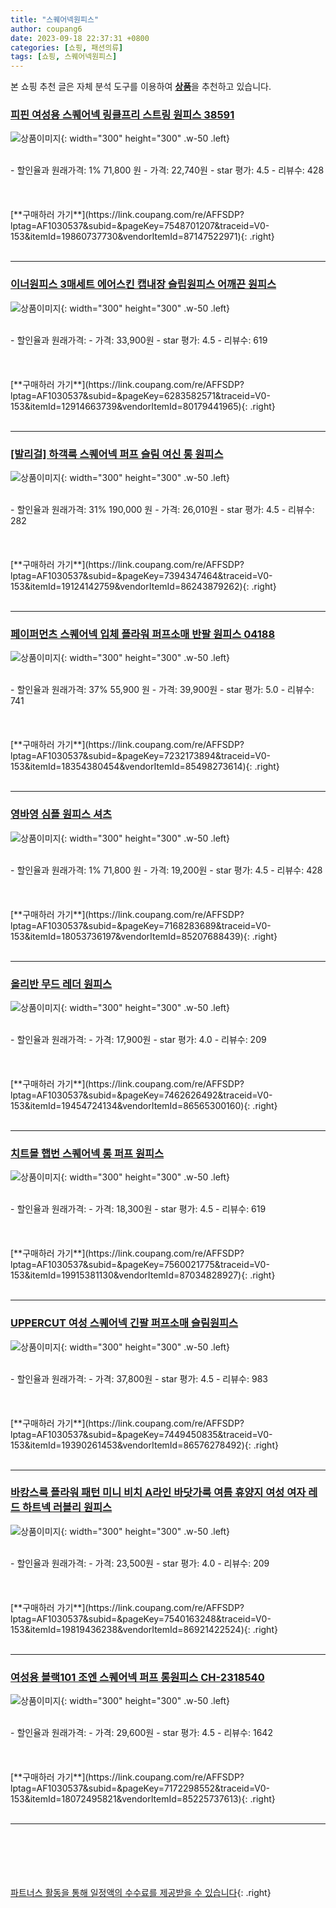 ```yaml
---
title: "스퀘어넥원피스"
author: coupang6
date: 2023-09-18 22:37:31 +0800
categories: [쇼핑, 패션의류]
tags: [쇼핑, 스퀘어넥원피스]
---
```


본 쇼핑 추천 글은 자체 분석 도구를 이용하여 [**상품**](https://link.coupang.com/a/bao1ui)을 추천하고 있습니다.

### [피핀 여성용 스퀘어넥 링클프리 스트링 원피스 38591](https://link.coupang.com/re/AFFSDP?lptag=AF1030537&subid=&pageKey=7548701207&traceid=V0-153&itemId=19860737730&vendorItemId=87147522971)

![상품이미지](https://thumbnail8.coupangcdn.com/thumbnails/remote/230x230ex/image/rs_quotation_api/o0pxfi1m/a2a38db1e89244a8b8d449d8e6e67e30.jpg){: width="300" height="300" .w-50 .left}


<br>
- 할인율과 원래가격: 1%  71,800   원
- 가격: 22,740원
- star 평가: 4.5
- 리뷰수: 428
<br>
<br>
<br>
<br>
[**구매하러 가기**](https://link.coupang.com/re/AFFSDP?lptag=AF1030537&subid=&pageKey=7548701207&traceid=V0-153&itemId=19860737730&vendorItemId=87147522971){: .right}
<br>
<br>

---

### [이너원피스 3매세트 에어스킨 캡내장 슬립원피스 어깨끈 원피스](https://link.coupang.com/re/AFFSDP?lptag=AF1030537&subid=&pageKey=6283582571&traceid=V0-153&itemId=12914663739&vendorItemId=80179441965)

![상품이미지](https://thumbnail7.coupangcdn.com/thumbnails/remote/230x230ex/image/vendor_inventory/40fd/b6a24eba6983a7d0e1bba799785e4d0d86653b053251ab6e13260fa2b093.jpg){: width="300" height="300" .w-50 .left}


<br>
- 할인율과 원래가격: 
- 가격: 33,900원
- star 평가: 4.5
- 리뷰수: 619
<br>
<br>
<br>
<br>
[**구매하러 가기**](https://link.coupang.com/re/AFFSDP?lptag=AF1030537&subid=&pageKey=6283582571&traceid=V0-153&itemId=12914663739&vendorItemId=80179441965){: .right}
<br>
<br>

---

### [[발리걸] 하객룩 스퀘어넥 퍼프 슬림 여신 롱 원피스](https://link.coupang.com/re/AFFSDP?lptag=AF1030537&subid=&pageKey=7394347464&traceid=V0-153&itemId=19124142759&vendorItemId=86243879262)

![상품이미지](https://thumbnail6.coupangcdn.com/thumbnails/remote/230x230ex/image/vendor_inventory/e672/9731048d67863153b8cadd7ae97aafa980cfe6f286eff6ad09fbe46ae463.JPG){: width="300" height="300" .w-50 .left}


<br>
- 할인율과 원래가격: 31%  190,000   원
- 가격: 26,010원
- star 평가: 4.5
- 리뷰수: 282
<br>
<br>
<br>
<br>
[**구매하러 가기**](https://link.coupang.com/re/AFFSDP?lptag=AF1030537&subid=&pageKey=7394347464&traceid=V0-153&itemId=19124142759&vendorItemId=86243879262){: .right}
<br>
<br>

---

### [페이퍼먼츠 스퀘어넥 입체 플라워 퍼프소매 반팔 원피스 04188](https://link.coupang.com/re/AFFSDP?lptag=AF1030537&subid=&pageKey=7232173894&traceid=V0-153&itemId=18354380454&vendorItemId=85498273614)

![상품이미지](https://thumbnail9.coupangcdn.com/thumbnails/remote/230x230ex/image/retail/images/2023/03/30/9/1/ea8c453d-8109-47a7-b0c1-feb0d1574644.jpg){: width="300" height="300" .w-50 .left}


<br>
- 할인율과 원래가격: 37%  55,900   원
- 가격: 39,900원
- star 평가: 5.0
- 리뷰수: 741
<br>
<br>
<br>
<br>
[**구매하러 가기**](https://link.coupang.com/re/AFFSDP?lptag=AF1030537&subid=&pageKey=7232173894&traceid=V0-153&itemId=18354380454&vendorItemId=85498273614){: .right}
<br>
<br>

---

### [영바영 심플 원피스 셔츠](https://link.coupang.com/re/AFFSDP?lptag=AF1030537&subid=&pageKey=7168283689&traceid=V0-153&itemId=18053736197&vendorItemId=85207688439)

![상품이미지](https://thumbnail6.coupangcdn.com/thumbnails/remote/230x230ex/image/rs_quotation_api/rmm7kgg1/13c6363f5f92477bb96bc106aab85adb.jpg){: width="300" height="300" .w-50 .left}


<br>
- 할인율과 원래가격: 1%  71,800   원
- 가격: 19,200원
- star 평가: 4.5
- 리뷰수: 428
<br>
<br>
<br>
<br>
[**구매하러 가기**](https://link.coupang.com/re/AFFSDP?lptag=AF1030537&subid=&pageKey=7168283689&traceid=V0-153&itemId=18053736197&vendorItemId=85207688439){: .right}
<br>
<br>

---

### [올리반 무드 레더 원피스](https://link.coupang.com/re/AFFSDP?lptag=AF1030537&subid=&pageKey=7462626492&traceid=V0-153&itemId=19454724134&vendorItemId=86565300160)

![상품이미지](https://thumbnail6.coupangcdn.com/thumbnails/remote/230x230ex/image/vendor_inventory/deb9/06045f93e8c6b61937b065aeb8348f1ac432917f0210eda8914ff56c8553.jpg){: width="300" height="300" .w-50 .left}


<br>
- 할인율과 원래가격: 
- 가격: 17,900원
- star 평가: 4.0
- 리뷰수: 209
<br>
<br>
<br>
<br>
[**구매하러 가기**](https://link.coupang.com/re/AFFSDP?lptag=AF1030537&subid=&pageKey=7462626492&traceid=V0-153&itemId=19454724134&vendorItemId=86565300160){: .right}
<br>
<br>

---

### [치트몰 햅번 스퀘어넥 롱 퍼프 원피스](https://link.coupang.com/re/AFFSDP?lptag=AF1030537&subid=&pageKey=7560021775&traceid=V0-153&itemId=19915381130&vendorItemId=87034828927)

![상품이미지](https://thumbnail9.coupangcdn.com/thumbnails/remote/230x230ex/image/vendor_inventory/a104/ec087f1966163c2437f73854af839beed52679f0c7302e812419674aaaaa.jpg){: width="300" height="300" .w-50 .left}


<br>
- 할인율과 원래가격: 
- 가격: 18,300원
- star 평가: 4.5
- 리뷰수: 619
<br>
<br>
<br>
<br>
[**구매하러 가기**](https://link.coupang.com/re/AFFSDP?lptag=AF1030537&subid=&pageKey=7560021775&traceid=V0-153&itemId=19915381130&vendorItemId=87034828927){: .right}
<br>
<br>

---

### [UPPERCUT 여성 스퀘어넥 긴팔 퍼프소매 슬림원피스](https://link.coupang.com/re/AFFSDP?lptag=AF1030537&subid=&pageKey=7449450835&traceid=V0-153&itemId=19390261453&vendorItemId=86576278492)

![상품이미지](https://thumbnail6.coupangcdn.com/thumbnails/remote/230x230ex/image/vendor_inventory/cb3d/b26f41ada91a22676fb608f934a2140b4049b735b6d5d84ad30cdd1f11f3.jpg){: width="300" height="300" .w-50 .left}


<br>
- 할인율과 원래가격: 
- 가격: 37,800원
- star 평가: 4.5
- 리뷰수: 983
<br>
<br>
<br>
<br>
[**구매하러 가기**](https://link.coupang.com/re/AFFSDP?lptag=AF1030537&subid=&pageKey=7449450835&traceid=V0-153&itemId=19390261453&vendorItemId=86576278492){: .right}
<br>
<br>

---

### [바캉스룩 플라워 패턴 미니 비치 A라인 바닷가룩 여름 휴양지 여성 여자 레드 하트넥 러블리 원피스](https://link.coupang.com/re/AFFSDP?lptag=AF1030537&subid=&pageKey=7540163248&traceid=V0-153&itemId=19819436238&vendorItemId=86921422524)

![상품이미지](https://thumbnail7.coupangcdn.com/thumbnails/remote/230x230ex/image/vendor_inventory/6466/9cc0404cb77055efcb99d55cb36cc40b3a01aeb5b5373b5d15a8a54a6d28.jpg){: width="300" height="300" .w-50 .left}


<br>
- 할인율과 원래가격: 
- 가격: 23,500원
- star 평가: 4.0
- 리뷰수: 209
<br>
<br>
<br>
<br>
[**구매하러 가기**](https://link.coupang.com/re/AFFSDP?lptag=AF1030537&subid=&pageKey=7540163248&traceid=V0-153&itemId=19819436238&vendorItemId=86921422524){: .right}
<br>
<br>

---

### [여성용 블랙101 조엔 스퀘어넥 퍼프 롱원피스 CH-2318540](https://link.coupang.com/re/AFFSDP?lptag=AF1030537&subid=&pageKey=7172298552&traceid=V0-153&itemId=18072495821&vendorItemId=85225737613)

![상품이미지](https://thumbnail8.coupangcdn.com/thumbnails/remote/230x230ex/image/retail/images/2023/03/03/10/6/1c483ba7-044a-4766-bb1d-6c516cbf8e60.jpg){: width="300" height="300" .w-50 .left}


<br>
- 할인율과 원래가격: 
- 가격: 29,600원
- star 평가: 4.5
- 리뷰수: 1642
<br>
<br>
<br>
<br>
[**구매하러 가기**](https://link.coupang.com/re/AFFSDP?lptag=AF1030537&subid=&pageKey=7172298552&traceid=V0-153&itemId=18072495821&vendorItemId=85225737613){: .right}
<br>
<br>

---
<br><br><br><br><br> [파트너스 활동을 통해 일정액의 수수료를 제공받을 수 있습니다](https://link.coupang.com/a/bao1ui){: .right}